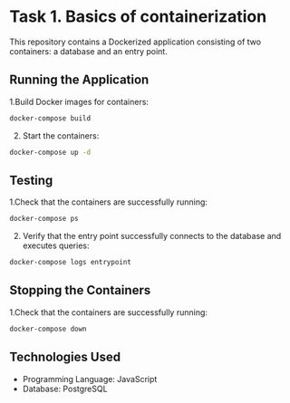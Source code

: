 # Task 1. Basics of containerization

This repository contains a Dockerized application consisting of two containers: a database and an entry point.

## Running the Application

1.Build Docker images for containers:

```bash
docker-compose build 
```
2. Start the containers:
```bash
docker-compose up -d
```
## Testing

1.Check that the containers are successfully running:

```bash
docker-compose ps
```
2. Verify that the entry point successfully connects to the database and executes queries:
```bash
docker-compose logs entrypoint
```
## Stopping the Containers

1.Check that the containers are successfully running:

```bash
docker-compose down
```
## Technologies Used
* Programming Language: JavaScript
* Database: PostgreSQL
